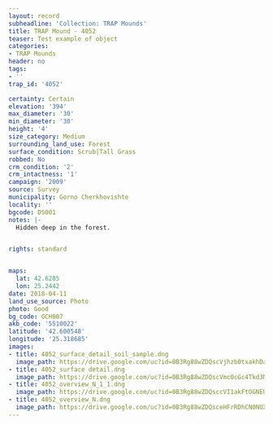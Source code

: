 ```yaml
---
layout: record
subheadline: 'Collection: TRAP Mounds'
title: TRAP Mound - 4052
teaser: Test example of object
categories:
- TRAP Mounds
header: no
tags:
- ''
trap_id: '4052'

certainty: Certain
elevation: '394'
max_diameter: '30'
min_diameter: '30'
height: '4'
size_category: Medium
surrounding_land_use: Forest
surface_condition: Scrub|Tall Grass
robbed: No
crm_condition: '2'
crm_intactness: '1'
campaign: '2009'
source: Survey
municipality: Gorno Cherkhovishte
locality: ''
bgcode: DS001
notes: |-
  Hidden deep in the forest.


rights: standard


maps:
  lat: 42.6285
  lon: 25.2442
date: 2018-04-11
land_use_source: Photo
photo: Good
bg_code: GCH007
akb_code: '5510022'
latitude: '42.600548'
longitude: '25.318685'
images:
- title: 4052_surface_detail_soil_sample.dng
  image_path: https://drive.google.com/uc?id=0B3Rg88wZDQscVjhzb0txakhDa1U
- title: 4052_surface detail.dng
  image_path: https://drive.google.com/uc?id=0B3Rg88wZDQscVmc0cGc4Tkd3MDQ
- title: 4052_overview_N_1_1.dng
  image_path: https://drive.google.com/uc?id=0B3Rg88wZDQsccVI1akFtOGNEU1k
- title: 4052_overview_N.dng
  image_path: https://drive.google.com/uc?id=0B3Rg88wZDQsceHFrRDhCN0NUX2M
---
```

